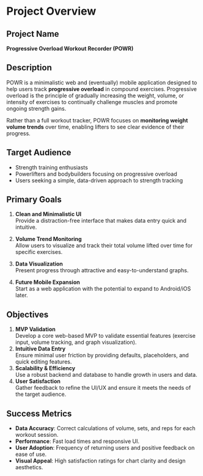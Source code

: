 # Project Overview

## Project Name

**Progressive Overload Workout Recorder (POWR)**  

## Description

POWR is a minimalistic web and (eventually) mobile application designed to help users track **progressive overload** in compound exercises. Progressive overload is the principle of gradually increasing the weight, volume, or intensity of exercises to continually challenge muscles and promote ongoing strength gains.

Rather than a full workout tracker, POWR focuses on **monitoring weight volume trends** over time, enabling lifters to see clear evidence of their progress.

## Target Audience

- Strength training enthusiasts
- Powerlifters and bodybuilders focusing on progressive overload
- Users seeking a simple, data-driven approach to strength tracking

## Primary Goals

1. **Clean and Minimalistic UI**  
   Provide a distraction-free interface that makes data entry quick and intuitive.

2. **Volume Trend Monitoring**  
   Allow users to visualize and track their total volume lifted over time for specific exercises.

3. **Data Visualization**  
   Present progress through attractive and easy-to-understand graphs.

4. **Future Mobile Expansion**  
   Start as a web application with the potential to expand to Android/iOS later.

## Objectives

1. **MVP Validation**  
   Develop a core web-based MVP to validate essential features (exercise input, volume tracking, and graph visualization).
2. **Intuitive Data Entry**  
   Ensure minimal user friction by providing defaults, placeholders, and quick editing features.
3. **Scalability & Efficiency**  
   Use a robust backend and database to handle growth in users and data.
4. **User Satisfaction**  
   Gather feedback to refine the UI/UX and ensure it meets the needs of the target audience.

## Success Metrics

- **Data Accuracy**: Correct calculations of volume, sets, and reps for each workout session.
- **Performance**: Fast load times and responsive UI.
- **User Adoption**: Frequency of returning users and positive feedback on ease of use.
- **Visual Appeal**: High satisfaction ratings for chart clarity and design aesthetics.
